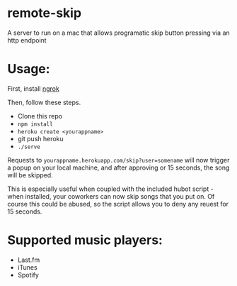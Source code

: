 remote-skip
===========

A server to run on a mac that allows programatic skip button pressing via an http endpoint


Usage:
====

First, install [ngrok](https://ngrok.com)

Then, follow these steps.

- Clone this repo
- `npm install`
- `heroku create <yourappname>`
- git push heroku
- `./serve`

Requests to `yourappname.herokuapp.com/skip?user=somename` will now trigger a popup on your local machine, and after approving or 15 seconds, the song will be skipped.

This is especially useful when coupled with the included hubot script - when installed, your coworkers can now skip songs that you put on. Of course this could be abused, so the script allows you to deny any reuest for 15 seconds.

Supported music players:
====

- Last.fm
- iTunes
- Spotify